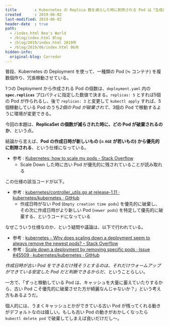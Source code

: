 ```yaml
---
title        : Kubernetes の Replica 数を減らした時に削除される Pod は「生成日時がより新しい Pod」
created      : 2019-06-02
last-modified: 2019-06-02
header-date  : true
path:
  - /index.html Neo's World
  - /blog/index.html Blog
  - /blog/2019/index.html 2019年
  - /blog/2019/06/index.html 06月
hidden-info:
  original-blog: Corredor
---
```


普段、Kubernetes の Deployment を使って、一種類の Pod (≒ コンテナ) を複数個作り、冗長稼動させている。

1つの Deployment から作成される Pod の個数は、`deployment.yaml` 内の **`spec.replicas`** プロパティに指定した数値で決まる。`replicas: 5` とすれば5個の Pod が作られるし、後で `replicas: 3` と変更して `kubectl apply` すれば、5個稼動している Pod のうち*2個の Pod が破棄されて*、3個の Pod で稼動するように環境が変更できる。

今回の本題は、**ReplicaSet の個数が減らされた時に、どの Pod が破棄されるのか**、という点。

結論から言えば、**Pod の作成日時が新しいもの (= `AGE` が若いもの) から優先的に削除される**、という仕様になっている。

- 参考 : [Kubernetes: how to scale my pods - Stack Overflow](https://stackoverflow.com/questions/38344896/kubernetes-how-to-scale-my-pods/55720648#55720648)
  - Scale Down した時に古い Pod が優先的に残されていることが読み取れる

この仕様の該当コードが以下。

- 参考 : [kubernetes/controller_utils.go at release-1.11 · kubernetes/kubernetes · GitHub](https://github.com/kubernetes/kubernetes/blob/release-1.11/pkg/controller/controller_utils.go#L764-L767)
  - 作成日時がない Pod (`Empty creation time pods`) を優先的に破棄し、その次に作成日時がより新しい Pod (`newer pods`) を特定して優先的に破棄する、というコードになっている

なぜこういう仕様なのか、という疑問や議論は、以下で行われている。

- 参考 : [kubernetes - Why does scaling down a deployment seem to always remove the newest pods? - Stack Overflow](https://stackoverflow.com/questions/51467314/why-does-scaling-down-a-deployment-seem-to-always-remove-the-newest-pods)
- 参考 : [Scale down a deployment by removing specific pods · Issue #45509 · kubernetes/kubernetes · GitHub](https://github.com/kubernetes/kubernetes/issues/45509)

*作成日時が古い Pod をできるだけ残そうとするのは、それだけウォームアップができている安定した Pod だと判断できるからだ*、ということらしい。

一方で、「ずっと稼動している Pod は、キャッシュを大量に蓄えていたりするから、古い Pod こそ優先的に破棄させた方が綺麗なんじゃないか？」という考え方もあるようだ。

個人的には、うまくキャッシュとかができている古い Pod が残ってくれる動きがデフォルトなのは嬉しい。もしも古い Pod の動きがおかしくなったら `kubectl delete pod` で破棄してしまえば良いだけだし〜。
